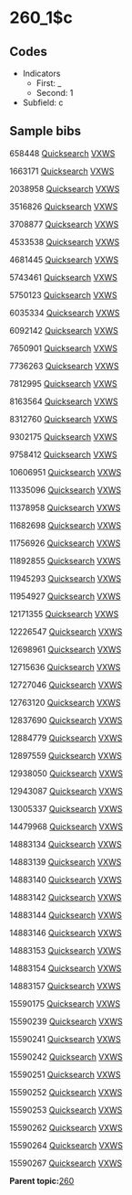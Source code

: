 # 260\_1$c

## Codes

-   Indicators
    -   First: \_
    -   Second: 1
-   Subfield: c

## Sample bibs

658448 [Quicksearch](https://search.library.yale.edu/catalog/658448) [VXWS](http://prodorbis.library.yale.edu:7014/vxws/GetHoldingsService?bibId=658448)

1663171 [Quicksearch](https://search.library.yale.edu/catalog/1663171) [VXWS](http://prodorbis.library.yale.edu:7014/vxws/GetHoldingsService?bibId=1663171)

2038958 [Quicksearch](https://search.library.yale.edu/catalog/2038958) [VXWS](http://prodorbis.library.yale.edu:7014/vxws/GetHoldingsService?bibId=2038958)

3516826 [Quicksearch](https://search.library.yale.edu/catalog/3516826) [VXWS](http://prodorbis.library.yale.edu:7014/vxws/GetHoldingsService?bibId=3516826)

3708877 [Quicksearch](https://search.library.yale.edu/catalog/3708877) [VXWS](http://prodorbis.library.yale.edu:7014/vxws/GetHoldingsService?bibId=3708877)

4533538 [Quicksearch](https://search.library.yale.edu/catalog/4533538) [VXWS](http://prodorbis.library.yale.edu:7014/vxws/GetHoldingsService?bibId=4533538)

4681445 [Quicksearch](https://search.library.yale.edu/catalog/4681445) [VXWS](http://prodorbis.library.yale.edu:7014/vxws/GetHoldingsService?bibId=4681445)

5743461 [Quicksearch](https://search.library.yale.edu/catalog/5743461) [VXWS](http://prodorbis.library.yale.edu:7014/vxws/GetHoldingsService?bibId=5743461)

5750123 [Quicksearch](https://search.library.yale.edu/catalog/5750123) [VXWS](http://prodorbis.library.yale.edu:7014/vxws/GetHoldingsService?bibId=5750123)

6035334 [Quicksearch](https://search.library.yale.edu/catalog/6035334) [VXWS](http://prodorbis.library.yale.edu:7014/vxws/GetHoldingsService?bibId=6035334)

6092142 [Quicksearch](https://search.library.yale.edu/catalog/6092142) [VXWS](http://prodorbis.library.yale.edu:7014/vxws/GetHoldingsService?bibId=6092142)

7650901 [Quicksearch](https://search.library.yale.edu/catalog/7650901) [VXWS](http://prodorbis.library.yale.edu:7014/vxws/GetHoldingsService?bibId=7650901)

7736263 [Quicksearch](https://search.library.yale.edu/catalog/7736263) [VXWS](http://prodorbis.library.yale.edu:7014/vxws/GetHoldingsService?bibId=7736263)

7812995 [Quicksearch](https://search.library.yale.edu/catalog/7812995) [VXWS](http://prodorbis.library.yale.edu:7014/vxws/GetHoldingsService?bibId=7812995)

8163564 [Quicksearch](https://search.library.yale.edu/catalog/8163564) [VXWS](http://prodorbis.library.yale.edu:7014/vxws/GetHoldingsService?bibId=8163564)

8312760 [Quicksearch](https://search.library.yale.edu/catalog/8312760) [VXWS](http://prodorbis.library.yale.edu:7014/vxws/GetHoldingsService?bibId=8312760)

9302175 [Quicksearch](https://search.library.yale.edu/catalog/9302175) [VXWS](http://prodorbis.library.yale.edu:7014/vxws/GetHoldingsService?bibId=9302175)

9758412 [Quicksearch](https://search.library.yale.edu/catalog/9758412) [VXWS](http://prodorbis.library.yale.edu:7014/vxws/GetHoldingsService?bibId=9758412)

10606951 [Quicksearch](https://search.library.yale.edu/catalog/10606951) [VXWS](http://prodorbis.library.yale.edu:7014/vxws/GetHoldingsService?bibId=10606951)

11335096 [Quicksearch](https://search.library.yale.edu/catalog/11335096) [VXWS](http://prodorbis.library.yale.edu:7014/vxws/GetHoldingsService?bibId=11335096)

11378958 [Quicksearch](https://search.library.yale.edu/catalog/11378958) [VXWS](http://prodorbis.library.yale.edu:7014/vxws/GetHoldingsService?bibId=11378958)

11682698 [Quicksearch](https://search.library.yale.edu/catalog/11682698) [VXWS](http://prodorbis.library.yale.edu:7014/vxws/GetHoldingsService?bibId=11682698)

11756926 [Quicksearch](https://search.library.yale.edu/catalog/11756926) [VXWS](http://prodorbis.library.yale.edu:7014/vxws/GetHoldingsService?bibId=11756926)

11892855 [Quicksearch](https://search.library.yale.edu/catalog/11892855) [VXWS](http://prodorbis.library.yale.edu:7014/vxws/GetHoldingsService?bibId=11892855)

11945293 [Quicksearch](https://search.library.yale.edu/catalog/11945293) [VXWS](http://prodorbis.library.yale.edu:7014/vxws/GetHoldingsService?bibId=11945293)

11954927 [Quicksearch](https://search.library.yale.edu/catalog/11954927) [VXWS](http://prodorbis.library.yale.edu:7014/vxws/GetHoldingsService?bibId=11954927)

12171355 [Quicksearch](https://search.library.yale.edu/catalog/12171355) [VXWS](http://prodorbis.library.yale.edu:7014/vxws/GetHoldingsService?bibId=12171355)

12226547 [Quicksearch](https://search.library.yale.edu/catalog/12226547) [VXWS](http://prodorbis.library.yale.edu:7014/vxws/GetHoldingsService?bibId=12226547)

12698961 [Quicksearch](https://search.library.yale.edu/catalog/12698961) [VXWS](http://prodorbis.library.yale.edu:7014/vxws/GetHoldingsService?bibId=12698961)

12715636 [Quicksearch](https://search.library.yale.edu/catalog/12715636) [VXWS](http://prodorbis.library.yale.edu:7014/vxws/GetHoldingsService?bibId=12715636)

12727046 [Quicksearch](https://search.library.yale.edu/catalog/12727046) [VXWS](http://prodorbis.library.yale.edu:7014/vxws/GetHoldingsService?bibId=12727046)

12763120 [Quicksearch](https://search.library.yale.edu/catalog/12763120) [VXWS](http://prodorbis.library.yale.edu:7014/vxws/GetHoldingsService?bibId=12763120)

12837690 [Quicksearch](https://search.library.yale.edu/catalog/12837690) [VXWS](http://prodorbis.library.yale.edu:7014/vxws/GetHoldingsService?bibId=12837690)

12884779 [Quicksearch](https://search.library.yale.edu/catalog/12884779) [VXWS](http://prodorbis.library.yale.edu:7014/vxws/GetHoldingsService?bibId=12884779)

12897559 [Quicksearch](https://search.library.yale.edu/catalog/12897559) [VXWS](http://prodorbis.library.yale.edu:7014/vxws/GetHoldingsService?bibId=12897559)

12938050 [Quicksearch](https://search.library.yale.edu/catalog/12938050) [VXWS](http://prodorbis.library.yale.edu:7014/vxws/GetHoldingsService?bibId=12938050)

12943087 [Quicksearch](https://search.library.yale.edu/catalog/12943087) [VXWS](http://prodorbis.library.yale.edu:7014/vxws/GetHoldingsService?bibId=12943087)

13005337 [Quicksearch](https://search.library.yale.edu/catalog/13005337) [VXWS](http://prodorbis.library.yale.edu:7014/vxws/GetHoldingsService?bibId=13005337)

14479968 [Quicksearch](https://search.library.yale.edu/catalog/14479968) [VXWS](http://prodorbis.library.yale.edu:7014/vxws/GetHoldingsService?bibId=14479968)

14883134 [Quicksearch](https://search.library.yale.edu/catalog/14883134) [VXWS](http://prodorbis.library.yale.edu:7014/vxws/GetHoldingsService?bibId=14883134)

14883139 [Quicksearch](https://search.library.yale.edu/catalog/14883139) [VXWS](http://prodorbis.library.yale.edu:7014/vxws/GetHoldingsService?bibId=14883139)

14883140 [Quicksearch](https://search.library.yale.edu/catalog/14883140) [VXWS](http://prodorbis.library.yale.edu:7014/vxws/GetHoldingsService?bibId=14883140)

14883142 [Quicksearch](https://search.library.yale.edu/catalog/14883142) [VXWS](http://prodorbis.library.yale.edu:7014/vxws/GetHoldingsService?bibId=14883142)

14883144 [Quicksearch](https://search.library.yale.edu/catalog/14883144) [VXWS](http://prodorbis.library.yale.edu:7014/vxws/GetHoldingsService?bibId=14883144)

14883146 [Quicksearch](https://search.library.yale.edu/catalog/14883146) [VXWS](http://prodorbis.library.yale.edu:7014/vxws/GetHoldingsService?bibId=14883146)

14883153 [Quicksearch](https://search.library.yale.edu/catalog/14883153) [VXWS](http://prodorbis.library.yale.edu:7014/vxws/GetHoldingsService?bibId=14883153)

14883154 [Quicksearch](https://search.library.yale.edu/catalog/14883154) [VXWS](http://prodorbis.library.yale.edu:7014/vxws/GetHoldingsService?bibId=14883154)

14883157 [Quicksearch](https://search.library.yale.edu/catalog/14883157) [VXWS](http://prodorbis.library.yale.edu:7014/vxws/GetHoldingsService?bibId=14883157)

15590175 [Quicksearch](https://search.library.yale.edu/catalog/15590175) [VXWS](http://prodorbis.library.yale.edu:7014/vxws/GetHoldingsService?bibId=15590175)

15590239 [Quicksearch](https://search.library.yale.edu/catalog/15590239) [VXWS](http://prodorbis.library.yale.edu:7014/vxws/GetHoldingsService?bibId=15590239)

15590241 [Quicksearch](https://search.library.yale.edu/catalog/15590241) [VXWS](http://prodorbis.library.yale.edu:7014/vxws/GetHoldingsService?bibId=15590241)

15590242 [Quicksearch](https://search.library.yale.edu/catalog/15590242) [VXWS](http://prodorbis.library.yale.edu:7014/vxws/GetHoldingsService?bibId=15590242)

15590251 [Quicksearch](https://search.library.yale.edu/catalog/15590251) [VXWS](http://prodorbis.library.yale.edu:7014/vxws/GetHoldingsService?bibId=15590251)

15590252 [Quicksearch](https://search.library.yale.edu/catalog/15590252) [VXWS](http://prodorbis.library.yale.edu:7014/vxws/GetHoldingsService?bibId=15590252)

15590253 [Quicksearch](https://search.library.yale.edu/catalog/15590253) [VXWS](http://prodorbis.library.yale.edu:7014/vxws/GetHoldingsService?bibId=15590253)

15590262 [Quicksearch](https://search.library.yale.edu/catalog/15590262) [VXWS](http://prodorbis.library.yale.edu:7014/vxws/GetHoldingsService?bibId=15590262)

15590264 [Quicksearch](https://search.library.yale.edu/catalog/15590264) [VXWS](http://prodorbis.library.yale.edu:7014/vxws/GetHoldingsService?bibId=15590264)

15590267 [Quicksearch](https://search.library.yale.edu/catalog/15590267) [VXWS](http://prodorbis.library.yale.edu:7014/vxws/GetHoldingsService?bibId=15590267)

**Parent topic:**[260](../../tags/260/260.md)

